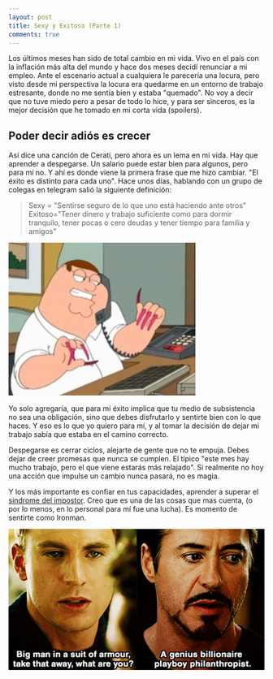 ```yaml
---
layout: post
title: Sexy y Exitoso (Parte 1)
comments: true
---
```


Los últimos meses han sido de total cambio en mi vida. Vivo en el país
con la inflación más alta del mundo y hace dos meses decidí renunciar a mi empleo. 
Ante el escenario actual a cualquiera le parecería una locura, pero visto desde mi perspectiva
la locura era quedarme en un entorno de trabajo estresante, donde no me sentía bien y estaba "quemado".
No voy a decir que no tuve miedo pero a pesar de todo lo hice, y para ser sinceros, es la mejor decisión que he tomado en mi corta vida (spoilers). 

## Poder decir adiós es crecer 

Así dice una canción de Cerati, pero ahora es un lema en mi vida. Hay que aprender a despegarse. 
Un salario puede estar bien para algunos, pero para mí no. Y ahí es donde viene la primera
frase que me hizo cambiar. "El éxito es distinto para cada uno". Hace unos días, hablando con un grupo de colegas en telegram salió la siguiente definición:

> Sexy = "Sentirse seguro de lo que uno está haciendo ante otros" 
> Exitoso="Tener dinero y trabajo suficiente como para dormir tranquilo, tener pocas o cero deudas y tener tiempo para familia y amigos"

![image](/images/father-nails.jpg "Feeling like this")

Yo solo agregaría, que para mí éxito implica que tu medio de subsistencia no sea una obligación, sino que
debes disfrutarlo y sentirte bien con lo que haces. Y eso es lo que yo quiero para mí, y al tomar la decisión 
de dejar mi trabajo sabía que estaba en el camino correcto.

Despegarse es cerrar ciclos, alejarte de gente que no te empuja. Debes dejar de creer promesas que nunca se cumplen.
El típico "este mes hay mucho trabajo, pero el que viene estarás más relajado". Si realmente no hoy una acción 
que impulse un cambio nunca pasará, no es magia.

Y los más importante es confiar en tus capacidades, aprender a superar el [sindrome del impostor](https://es.wikipedia.org/wiki/S%C3%ADndrome_del_impostor). Creo que es una de las cosas que mas cuenta, (o por lo menos,
en lo personal para mí fue una lucha). Es momento de sentirte como Ironman. 

![image](/images/iron-man-troll.jpg "Turn down for what!")
